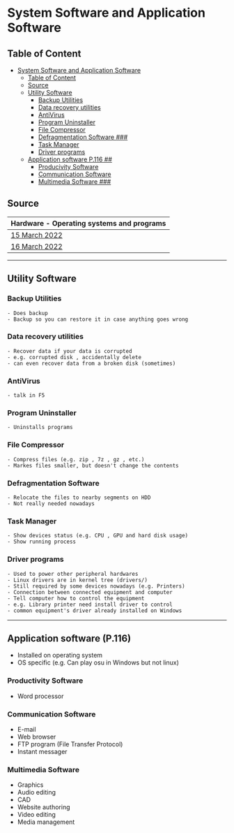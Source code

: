 # System Software and Application Software #

## Table of Content ##
<!-- TOC -->

- [System Software and Application Software](#system-software-and-application-software)
    - [Table of Content](#table-of-content)
    - [Source](#source)
    - [Utility Software](#utility-software)
        - [Backup Utilities](#backup-utilities)
        - [Data recovery utilities](#data-recovery-utilities)
        - [AntiVirus](#antivirus)
        - [Program Uninstaller](#program-uninstaller)
        - [File Compressor](#file-compressor)
        - [Defragmentation Software ###](#defragmentation-software-)
        - [Task Manager](#task-manager)
        - [Driver programs](#driver-programs)
    - [Application software P.116 ##](#application-software-p116-)
        - [Producivity Software](#producivity-software)
        - [Communication Software](#communication-software)
        - [Multimedia Software ###](#multimedia-software-)

<!-- /TOC -->

## Source ##
| Hardware - Operating systems and programs |
| :------------------- | 
| [15 March 2022](/notes/2022/15Mar.md)|
| [16 March 2022](/notes/2022/16Mar.md)|

---

## Utility Software ##
### Backup Utilities ###
    - Does backup
    - Backup so you can restore it in case anything goes wrong

### Data recovery utilities 
    - Recover data if your data is corrupted 
    - e.g. corrupted disk , accidentally delete 
    - can even recover data from a broken disk (sometimes)

### AntiVirus ###
    - talk in F5

### Program Uninstaller ###
    - Uninstalls programs 

### File Compressor ###
    - Compress files (e.g. zip , 7z , gz , etc.)
    - Markes files smaller, but doesn't change the contents 

### Defragmentation Software ### 
    - Relocate the files to nearby segments on HDD
    - Not really needed nowadays 

### Task Manager ###
    - Show devices status (e.g. CPU , GPU and hard disk usage)
    - Show running process

### Driver programs ###
    - Used to power other peripheral hardwares 
    - Linux drivers are in kernel tree (drivers/)
    - Still required by some devices nowadays (e.g. Printers)
    - Connection between connected equipment and computer 
    - Tell computer how to control the equipment
    - e.g. Library printer need install driver to control 
    - common equipment's driver already installed on Windows 

---

## Application software (P.116) ## 
- Installed on operating system 
- OS specific (e.g. Can play osu in Windows but not linux)

### Productivity Software ###
- Word processor 

### Communication Software ###
- E-mail 
- Web browser 
- FTP program (File Transfer Protocol)
- Instant messager

### Multimedia Software ### 
- Graphics 
- Audio editing 
- CAD 
- Website authoring
- Video editing 
- Media management 